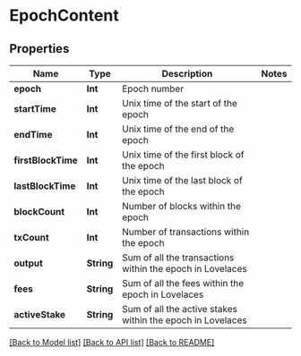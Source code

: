 # EpochContent

## Properties
Name | Type | Description | Notes
------------ | ------------- | ------------- | -------------
**epoch** | **Int** | Epoch number | 
**startTime** | **Int** | Unix time of the start of the epoch | 
**endTime** | **Int** | Unix time of the end of the epoch | 
**firstBlockTime** | **Int** | Unix time of the first block of the epoch | 
**lastBlockTime** | **Int** | Unix time of the last block of the epoch | 
**blockCount** | **Int** | Number of blocks within the epoch | 
**txCount** | **Int** | Number of transactions within the epoch | 
**output** | **String** | Sum of all the transactions within the epoch in Lovelaces | 
**fees** | **String** | Sum of all the fees within the epoch in Lovelaces | 
**activeStake** | **String** | Sum of all the active stakes within the epoch in Lovelaces | 

[[Back to Model list]](../README.md#documentation-for-models) [[Back to API list]](../README.md#documentation-for-api-endpoints) [[Back to README]](../README.md)


